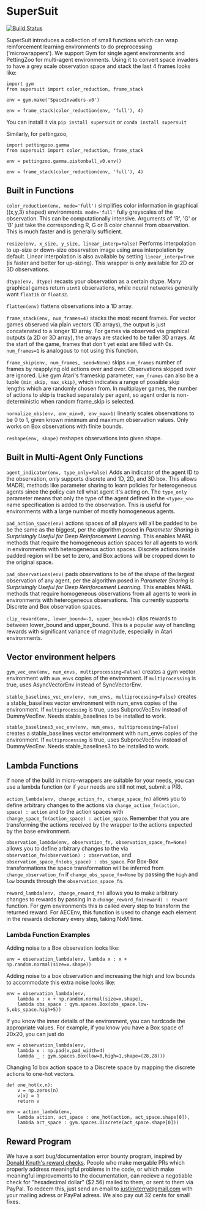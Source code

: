 # SuperSuit

[![Build Status](https://travis-ci.com/PettingZoo-Team/SuperSuit.svg?branch=master)](https://travis-ci.com/PettingZoo-Team/SuperSuit)

SuperSuit introduces a collection of small functions which can wrap reinforcement learning environments to do preprocessing ('microwrappers').
We support Gym for single agent environments and PettingZoo for multi-agent environments. Using it to convert space invaders to have a grey scale observation space and stack the last 4 frames looks like:

```
import gym
from supersuit import color_reduction, frame_stack

env = gym.make('SpaceInvaders-v0')

env = frame_stack(color_reduction(env, 'full'), 4)
```

You can install it via `pip install supersuit` or `conda install supersuit`

Similarly, for pettingzoo,

```
import pettingzoo.gamma
from supersuit import color_reduction, frame_stack

env = pettingzoo.gamma.pistonball_v0.env()

env = frame_stack(color_reduction(env, 'full'), 4)
```

## Built in Functions

`color_reduction(env, mode='full')` simplifies color information in graphical ((x,y,3) shaped) environments. `mode='full'` fully greyscales of the observation. This can be computationally intensive. Arguments of 'R', 'G' or 'B' just take the corresponding R, G or B color channel from observation. This is much faster and is generally sufficient.

`resize(env, x_size, y_size, linear_interp=False)` Performs interpolation to up-size or down-size observation image using area interpolation by default. Linear interpolation is also available by setting `linear_interp=True` (is faster and better for up-sizing). This wrapper is only available for 2D or 3D observations.

`dtype(env, dtype)` recasts your observation as a certain dtype. Many graphical games return `uint8` observations, while neural networks generally want `float16` or `float32`.

`flatten(env)` flattens observations into a 1D array.

`frame_stack(env, num_frames=4)` stacks the most recent frames. For vector games observed via plain vectors (1D arrays), the output is just concatenated to a longer 1D array. For games via observed via graphical outputs (a 2D or 3D array), the arrays are stacked to be taller 3D arrays. At the start of the game, frames that don't yet exist are filled with 0s. `num_frames=1` is analogous to not using this function.

`frame_skip(env, num_frames, seed=None)` skips `num_frames` number of frames by reapplying old actions over and over. Observations skipped over are ignored. Like gym Atari's frameskip parameter, `num_frames` can also be a tuple `(min_skip, max_skip)`, which indicates a range of possible skip lengths which are randomly chosen from. In multiplayer games, the number of actions to skip is tracked separately per agent, so agent order is non-deterministic when random frame_skip is selected.

`normalize_obs(env, env_min=0, env_max=1)` linearly scales observations to be 0 to 1, given known minimum and maximum observation values. Only works on Box observations with finite bounds.

`reshape(env, shape)` reshapes observations into given shape.


## Built in Multi-Agent Only Functions

`agent_indicator(env, type_only=False)` Adds an indicator of the agent ID to the observation, only supports discrete and 1D, 2D, and 3D box. This allows MADRL methods like parameter sharing to learn policies for heterogeneous agents since the policy can tell what agent it's acting on. The `type_only` parameter means that only the type of the agent defined in the `<type>_<n>` name specification is added to the observation. This is useful for environments with a large number of mostly homogeneous agents.

`pad_action_space(env)` actions spaces of all players will all be padded to be be the same as the biggest, per the algorithm posed in *Parameter Sharing is Surprisingly Useful for Deep Reinforcement Learning*.  This enables MARL methods that require the homogeneous action spaces for all agents to work in environments with heterogeneous action spaces. Discrete actions inside padded region will be set to zero, and Box actions will be cropped down to the original space.

`pad_observations(env)` pads observations to be of the shape of the largest observation of any agent, per the algorithm posed in *Parameter Sharing is Surprisingly Useful for Deep Reinforcement Learning*. This enables MARL methods that require homogeneous observations from all agents to work in environments with heterogeneous observations. This currently supports Discrete and Box observation spaces.

`clip_reward(env, lower_bound=-1, upper_bound=1)` clips rewards to between lower_bound and upper_bound. This is a popular way of handling rewards with significant variance of magnitude, especially in Atari environments.

## Vector environment helpers

`gym_vec_env(env, num_envs, multiprocessing=False)` creates a gym vector environment with `num_envs` copies of the environment. If `multiprocessing` is true, uses AsyncVectorEnv instead of SyncVectorEnv.

`stable_baselines_vec_env(env, num_envs, multiprocessing=False)` creates a stable_baselines vector environment with num_envs copies of the environment. If `multiprocessing` is true, uses SubprocVecEnv instead of DummyVecEnv. Needs stable_baselines to be installed to work.

`stable_baselines3_vec_env(env, num_envs, multiprocessing=False)` creates a stable_baselines vector environment with num_envs copies of the environment. If `multiprocessing` is true, uses SubprocVecEnv instead of DummyVecEnv. Needs stable_baselines3 to be installed to work.

## Lambda Functions

If none of the build in micro-wrappers are suitable for your needs, you can use a lambda function (or if your needs are still not met, submit a PR).

`action_lambda(env, change_action_fn, change_space_fn)` allows you to define arbitrary changes to the actions via `change_action_fn(action, space) : action` and to the action spaces with `change_space_fn(action_space) : action_space`. Remember that you are transforming the actions received by the wrapper to the actions expected by the base environment.

`observation_lambda(env, observation_fn, observation_space_fn=None)` allows you to define arbitrary changes to the via `observation_fn(observation) : observation`, and `observation_space_fn(obs_space) : obs_space`. For Box-Box transformations the space transformation will be inferred from `change_observation_fn` if `change_obs_space_fn=None` by passing the `high` and `low` bounds through the `observation_space_fn`.

`reward_lambda(env, change_reward_fn)` allows you to make arbitrary changes to rewards by passing in a `change_reward_fn(reward) : reward` function. For gym environments this is called every step to transform the returned reward. For AECEnv, this function is used to change each element in the rewards dictionary every step, taking NxM time.

### Lambda Function Examples

Adding noise to a Box observation looks like:

```
env = observation_lambda(env, lambda x : x + np.random.normal(size=x.shape))
```

Adding noise to a box observation and increasing the high and low bounds to accommodate this extra noise looks like:

```
env = observation_lambda(env,
    lambda x : x + np.random.normal(size=x.shape),
    lambda obs_space : gym.spaces.Box(obs_space.low-5,obs_space.high+5))
```

If you know the inner details of the environment, you can hardcode the appropriate values. For example, if you know you have a Box space of 20x20, you can just do

```
env = observation_lambda(env,
    lambda x : np.pad(x,pad_width=4)
    lambda _ : gym.spaces.Box(low=0,high=1,shape=(28,28)))
```

Changing 1d box action space to a Discrete space by mapping the discrete actions to one-hot vectors.

```
def one_hot(x,n):
    v = np.zeros(n)
    v[x] = 1
    return v

env = action_lambda(env,
    lambda action, act_space : one_hot(action, act_space.shape[0]),
    lambda act_space : gym.spaces.Discrete(act_space.shape[0]))
```

## Reward Program

We have a sort bug/documentation error bounty program, inspired by [Donald Knuth's reward checks](https://en.wikipedia.org/wiki/Knuth_reward_check). People who make mergable PRs which properly address meaningful problems in the code, or which make meaningful improvements to the documentation, can recieve a negotiable check for "hexadecimal dollar" ($2.56) mailed to them, or sent to them via PayPal. To redeem this, just send an email to justinkterry@gmail.com with your mailing adress or PayPal adress. We also pay out 32 cents for small fixes.
